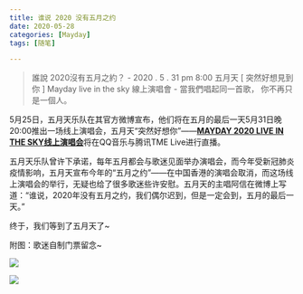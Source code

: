 ```yaml
---
title: 谁说 2020 没有五月之约
date: 2020-05-28
categories: [Mayday]
tags: [随笔]

---
```


> 誰說
> 2020沒有五月之約？
> \-
> 2020 . 5 . 31 pm 8:00
> 五月天 [ 突然好想見到你 ]
> Mayday live in the sky 線上演唱會
> \-
> 當我們唱起同一首歌，
> 你不再只是一個人。

5月25日，五月天乐队在其官方微博宣布，他们将在五月的最后一天5月31日晚20:00推出一场线上演唱会，五月天“突然好想你”——[**MAYDAY 2020 LIVE IN THE SKY线上演唱会**](https://www.bilibili.com/video/BV1qA411q7RX/)将在QQ音乐与腾讯TME Live进行直播。

五月天乐队曾许下承诺，每年五月都会与歌迷见面举办演唱会，而今年受新冠肺炎疫情影响，五月天宣布今年的“五月之约”——在中国香港的演唱会取消，而这场线上演唱会的举行，无疑也给了很多歌迷些许安慰。五月天的主唱阿信在微博上写道：“谁说，2020年没有五月之约，我们偶尔迟到，但是一定会到，五月的最后一天。”

终于，我们等到了五月天了~

附图：歌迷自制门票留念~

![](https://cdn.jsdelivr.net/gh/mumozi/Figure_bed/img/IMG_0601.PNG)

![](https://cdn.jsdelivr.net/gh/mumozi/Figure_bed/img/IMG_0602.PNG)